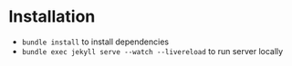 # Installation

- `bundle install` to install dependencies
- `bundle exec jekyll serve --watch --livereload` to run server locally

